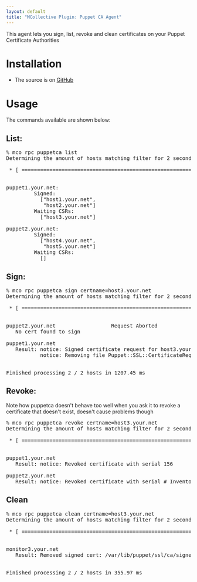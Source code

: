 ```yaml
---
layout: default
title: "MCollective Plugin: Puppet CA Agent"
---
```


This agent lets you sign, list, revoke and clean certificates on your Puppet Certificate Authorities

Installation
============

 * The source is on [GitHub](https://github.com/puppetlabs/mcollective-plugins/tree/master/agent/puppetca/)


Usage
=====

The commands available are shown below:

List:
-----

<pre>
% mco rpc puppetca list
Determining the amount of hosts matching filter for 2 seconds .... 2

 * [ ============================================================> ] 2 / 2


puppet1.your.net:
         Signed:
           ["host1.your.net",
            "host2.your.net"]
         Waiting CSRs:
           ["host3.your.net"]

puppet2.your.net:
         Signed:
           ["host4.your.net",
            "host5.your.net"]
         Waiting CSRs:
           []
</pre>

Sign:
-----

<pre>
% mco rpc puppetca sign certname=host3.your.net
Determining the amount of hosts matching filter for 2 seconds .... 2

 * [ ============================================================> ] 2 / 2


puppet2.your.net                  Request Aborted
   No cert found to sign

puppet1.your.net
   Result: notice: Signed certificate request for host3.your.net
           notice: Removing file Puppet::SSL::CertificateRequest host3.your.net at '/var/lib/puppet/ssl/ca/requests/host3.your.net.pem'


Finished processing 2 / 2 hosts in 1207.45 ms
</pre>

Revoke:
-------

Note how puppetca doesn't behave too well when you ask it to revoke a certificate that doesn't exist, doesn't cause problems though

<pre>
% mco rpc puppetca revoke certname=host3.your.net
Determining the amount of hosts matching filter for 2 seconds .... 2

 * [ ============================================================> ] 2 / 2


puppet1.your.net                  
   Result: notice: Revoked certificate with serial 156

puppet2.your.net
   Result: notice: Revoked certificate with serial # Inventory of signed certificates
</pre>

Clean
-----

<pre>
% mco rpc puppetca clean certname=host3.your.net
Determining the amount of hosts matching filter for 2 seconds .... 2

 * [ ============================================================> ] 2 / 2


monitor3.your.net                  
   Result: Removed signed cert: /var/lib/puppet/ssl/ca/signed/host3.your.net.pem.


Finished processing 2 / 2 hosts in 355.97 ms
